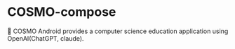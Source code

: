 # COSMO-compose
📲 COSMO Android provides a computer science education application using OpenAI(ChatGPT, claude).
